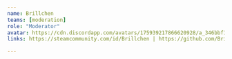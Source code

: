 ```yaml
---
name: Brillchen
teams: [moderation]
role: "Moderator"
avatar: https://cdn.discordapp.com/avatars/175939217866620928/a_346bbf1282b946a2d73b3d4b536c0607.webp?size=128
links: https://steamcommunity.com/id/Brillchen | https://github.com/BrillcheN | discord id: 175939217866620928

---
```

